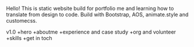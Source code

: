 Hello! This is static website build for portfolio me and learning how to translate from design to code.
Build with Bootstrap, AOS, animate.style and customecss.

v1.0
+hero
+aboutme
+experience and case study
+org and volunteer
+skills
+get in toch